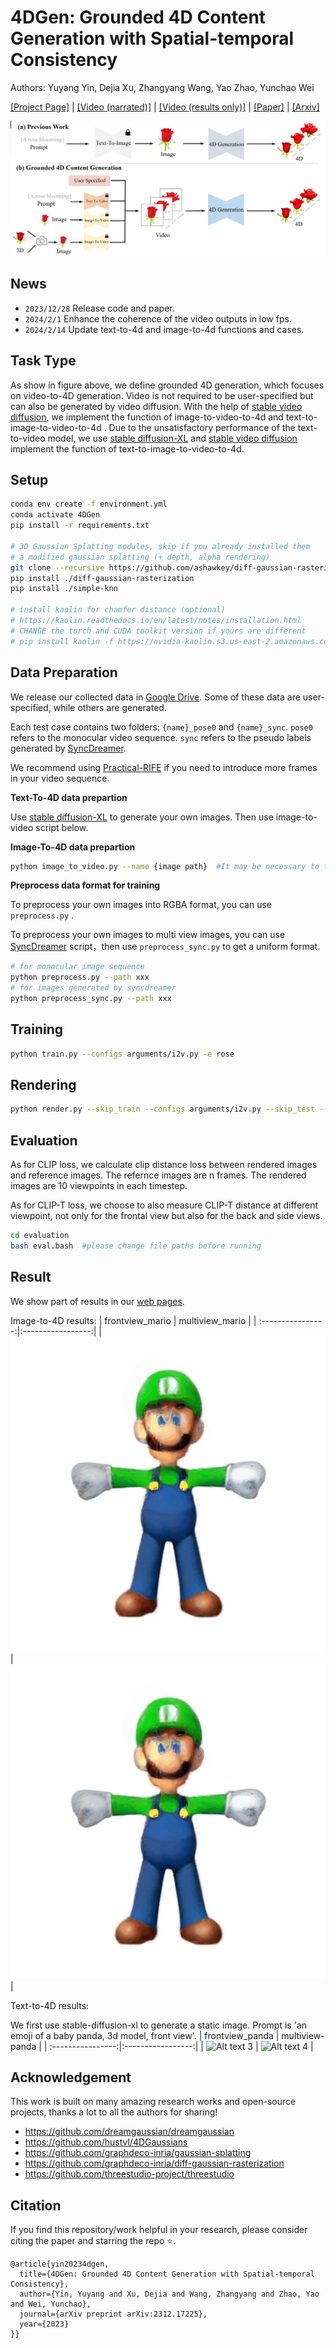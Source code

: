 # 4DGen: Grounded 4D Content Generation with Spatial-temporal Consistency
Authors: Yuyang Yin, Dejia Xu, Zhangyang Wang, Yao Zhao, Yunchao Wei

[[Project Page]](https://vita-group.github.io/4DGen/) | [[Video (narrated)]](https://www.youtube.com/watch?v=-bXyBKdpQ1o) | [[Video (results only)]](https://www.youtube.com/watch?v=Hbava1VpeXY) | [[Paper]](https://github.com/VITA-Group/4DGen/blob/main/4dgen.pdf) | [[Arxiv]](https://arxiv.org/abs/2312.17225)

<!-- ![overview](https://raw.githubusercontent.com/VITA-Group/4DGen/main/docs/static/media/task.a51c143187610723eb8f.png) -->

![overview](docs/static/media/task.png)

## News
- `2023/12/28`  Release code and paper.
- `2024/2/1`   Enhance the coherence of the video outputs in low fps.
- `2024/2/14`   Update text-to-4d and image-to-4d functions and cases.

## Task Type
As show in figure above, we define grounded 4D generation, which focuses on video-to-4D generation. Video is not required to be user-specified but can also be generated by video diffusion. With the help of [stable video diffusion](https://github.com/nateraw/stable-diffusion-videos), we implement the function  of image-to-video-to-4d  and text-to-image-to-video-to-4d . Due to the unsatisfactory performance of the text-to-video model, we use [stable diffusion-XL](https://huggingface.co/stabilityai/stable-diffusion-xl-base-1.0) and [stable video diffusion](https://github.com/nateraw/stable-diffusion-videos) implement the function  of text-to-image-to-video-to-4d.




## Setup

```bash
conda env create -f environment.yml
conda activate 4DGen
pip install -r requirements.txt

# 3D Gaussian Splatting modules, skip if you already installed them
# a modified gaussian splatting (+ depth, alpha rendering)
git clone --recursive https://github.com/ashawkey/diff-gaussian-rasterization
pip install ./diff-gaussian-rasterization
pip install ./simple-knn

# install kaolin for chamfer distance (optional)
# https://kaolin.readthedocs.io/en/latest/notes/installation.html
# CHANGE the torch and CUDA toolkit version if yours are different
# pip install kaolin -f https://nvidia-kaolin.s3.us-east-2.amazonaws.com/torch-1.12.1_cu116.html
```

## Data Preparation

We release our collected data in [Google Drive](https://drive.google.com/drive/folders/1-lbtj-YiA7d0Nbe6Qcc_t0W_CKKEw_bm?usp=drive_link). Some of these data are user-specified, while others are generated. 

Each test case contains two folders: `{name}_pose0` and `{name}_sync`. `pose0` refers to the monocular video sequence. `sync` refers to the pseudo labels generated by [SyncDreamer](https://github.com/liuyuan-pal/SyncDreamer).

We recommend using [Practical-RIFE](https://github.com/hzwer/Practical-RIFE) if you need to introduce more frames in your video sequence.

**Text-To-4D data prepartion**

Use [stable diffusion-XL](https://huggingface.co/stabilityai/stable-diffusion-xl-base-1.0) to generate your own images. Then use image-to-video script below.

**Image-To-4D data prepartion**
```bash
python image_to_video.py --name {image path}  #It may be necessary to try multiple seeds to obtain the desired results.
```

**Preprocess data format for training** 

To preprocess your own images into RGBA format, you can use `preprocess.py` .

To preprocess your own images to multi view images, you can use [SyncDreamer](https://github.com/liuyuan-pal/SyncDreamer) script，then use `preprocess_sync.py` to get a uniform format.

```bash
# for monocular image sequence
python preprocess.py --path xxx
# for images generated by syncdreamer
python preprocess_sync.py --path xxx
```

## Training

```bash
python train.py --configs arguments/i2v.py -e rose
```

## Rendering

```bash
python render.py --skip_train --configs arguments/i2v.py --skip_test --model_path "./output/xxxx/"
```





## Evaluation
As for CLIP loss, we calculate clip distance loss between rendered images and reference images. The refernce images are n frames. The rendered images are 10 viewpoints in each timestep. 

As for CLIP-T loss, we choose to also measure CLIP-T distance at different viewpoint, not only for the frontal view but also for the back and side views.

```bash
cd evaluation
bash eval.bash  #please change file paths before running
```


## Result ##
We show part of results in our [web pages](https://vita-group.github.io/4DGen/).

Image-to-4D results:
| frontview_mario   | multiview_mario   |
| :----------------:|:-----------------:|
| ![Alt text 1](docs/static/media/mario.gif) | ![Alt text 2](docs/static/media/multiview_mario.gif) |

Text-to-4D results:

We first use stable-diffusion-xl to generate a static image. Prompt is 'an emoji of a baby panda, 3d model, front view'. 
| frontview_panda   | multiview-panda   |
| :----------------:|:-----------------:|
| ![Alt text 3](docs/static/media/panda_pose0.gif) | ![Alt text 4](docs/static/media/panda_multiview.gif) |



## Acknowledgement

This work is built on many amazing research works and open-source projects, thanks a lot to all the authors for sharing!

- https://github.com/dreamgaussian/dreamgaussian
- https://github.com/hustvl/4DGaussians
- https://github.com/graphdeco-inria/gaussian-splatting
- https://github.com/graphdeco-inria/diff-gaussian-rasterization
- https://github.com/threestudio-project/threestudio

## Citation
If you find this repository/work helpful in your research, please consider citing the paper and starring the repo ⭐.

```
@article{yin20234dgen,
  title={4DGen: Grounded 4D Content Generation with Spatial-temporal Consistency},
  author={Yin, Yuyang and Xu, Dejia and Wang, Zhangyang and Zhao, Yao and Wei, Yunchao},
  journal={arXiv preprint arXiv:2312.17225},
  year={2023}
}}
```
